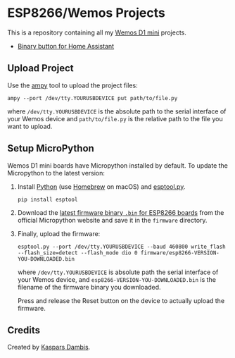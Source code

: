 # ESP8266/Wemos Projects

This is a repository containing all my [Wemos D1 mini](https://wiki.wemos.cc/products:d1:d1_mini) projects.

- [Binary button for Home Assistant](src/button)


## Upload Project

Use the [ampy](https://learn.adafruit.com/micropython-basics-load-files-and-run-code/install-ampy) tool to upload the project files:

```shell
ampy --port /dev/tty.YOURUSBDEVICE put path/to/file.py
```

where `/dev/tty.YOURUSBDEVICE` is the absolute path to the serial interface of your Wemos device and `path/to/file.py` is the relative path to the file you want to upload.


## Setup MicroPython

Wemos D1 mini boards have Micropython installed by default. To update the Micropython to the latest version:

1. Install [Python](https://www.python.org/downloads) (use [Homebrew](https://brew.sh) on macOS) and [esptool.py](https://github.com/espressif/esptool).

    ```shell
    pip install esptool
    ```

2. Download the [latest firmware binary `.bin` for ESP8266 boards](https://micropython.org/download#esp8266) from the official Micropython website and save it in the `firmware` directory.

3. Finally, upload the firmware: 

    ```shell
    esptool.py --port /dev/tty.YOURUSBDEVICE --baud 460800 write_flash --flash_size=detect --flash_mode dio 0 firmware/esp8266-VERSION-YOU-DOWNLOADED.bin
    ```

    where `/dev/tty.YOURUSBDEVICE` is absolute path the serial interface of your Wemos device, and `esp8266-VERSION-YOU-DOWNLOADED.bin` is the filename of the firmware binary you downloaded.

    Press and release the Reset button on the device to actually upload the firmware.


## Credits

Created by [Kaspars Dambis](https://kaspars.net).
